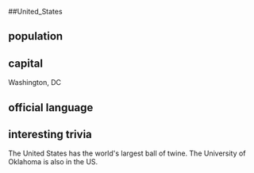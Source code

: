 ##United_States
## population


## capital
Washington, DC
 
## official language


## interesting trivia
The United States has the world's largest ball of twine.
The University of Oklahoma is also in the US.  


